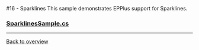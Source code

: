 ﻿#16 - Sparklines
This sample demonstrates EPPlus support for Sparklines.

### [SparklinesSample.cs](SparklinesSample.cs)

---
[Back to overview](/SampleApp.Core/Readme.md)
